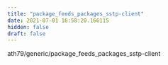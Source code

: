 ```yaml
---
title: "package_feeds_packages_sstp-client"
date: 2021-07-01 16:58:20.166115
hidden: false
draft: false
---
```


ath79/generic/package_feeds_packages_sstp-client

